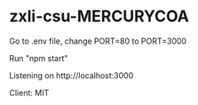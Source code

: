 # zxli-csu-MERCURYCOA

Go to .env file, change PORT=80  to PORT=3000

Run "npm start"

Listening on http://localhost:3000




Client: MIT



